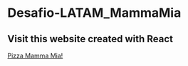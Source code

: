 # Desafio-LATAM_MammaMia

## Visit this website created with React
<a href="https://clf-pizza-mamma-mia.netlify.app/" target="_blank" rel="noopener noreferrer">Pizza Mamma Mia!</a>
